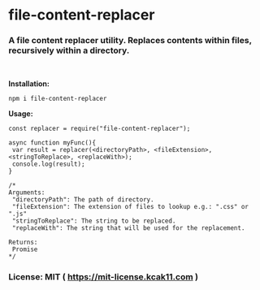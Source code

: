 # file-content-replacer

### A file content replacer utility. Replaces contents within files, recursively within a directory.

<br/>

**Installation:**

```
npm i file-content-replacer
```

**Usage:**

```
const replacer = require("file-content-replacer");
```

```
async function myFunc(){
 var result = replacer(<directoryPath>, <fileExtension>, <stringToReplace>, <replaceWith>);
 console.log(result);
}

/*
Arguments:
 "directoryPath": The path of directory.
 "fileExtension": The extension of files to lookup e.g.: ".css" or ".js"
 "stringToReplace": The string to be replaced.
 "replaceWith": The string that will be used for the replacement.

Returns:
 Promise
*/
```



### License: MIT ( https://mit-license.kcak11.com )